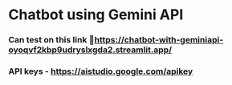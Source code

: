 #  Chatbot using Gemini API

### Can test on this link 🔗https://chatbot-with-geminiapi-oyoqvf2kbp9udryslxgda2.streamlit.app/

### API keys - https://aistudio.google.com/apikey
